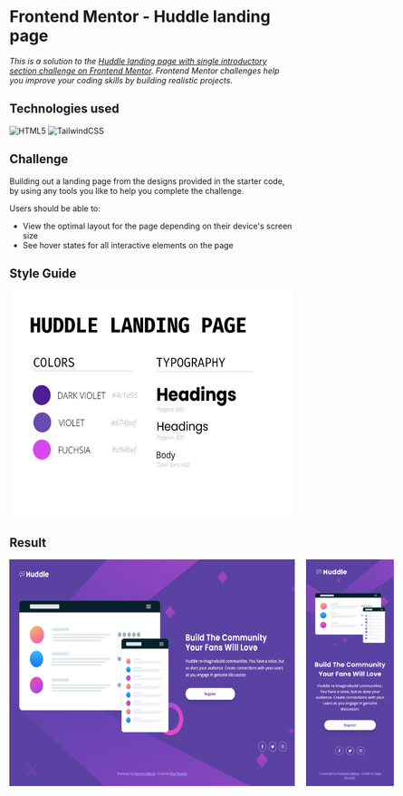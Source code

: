 # Frontend Mentor - Huddle landing page

_This is a solution to the [Huddle landing page with single introductory section challenge on Frontend Mentor](https://www.frontendmentor.io/challenges/huddle-landing-page-with-a-single-introductory-section-B_2Wvxgi0). Frontend Mentor challenges help you improve your coding skills by building realistic projects._


## Technologies used

![HTML5](https://img.shields.io/badge/html5-%23E34F26.svg?style=for-the-badge&logo=html5&logoColor=white)
![TailwindCSS](https://img.shields.io/badge/tailwindcss-%2338B2AC.svg?style=for-the-badge&logo=tailwind-css&logoColor=white)

## Challenge

Building out a landing page from the designs provided in the starter code, by using any tools you like to help you complete the challenge.

Users should be able to:
- View the optimal layout for the page depending on their device's screen size
- See hover states for all interactive elements on the page

## Style Guide

<img src="/assets/design/huddle-styleguide.png" style="height:400px;">

## Result

<div style="display:flex; justify-content:space-between; gap:20px;">
    <img src="/assets/design/desktop-screenshot.png" style="height:400px;">
    <img src="/assets/design/mobile-screenshot.png" style="height:400px;">
</div>
